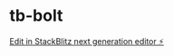 # tb-bolt

[Edit in StackBlitz next generation editor ⚡️](https://stackblitz.com/~/github.com/kilros/tb-bolt)